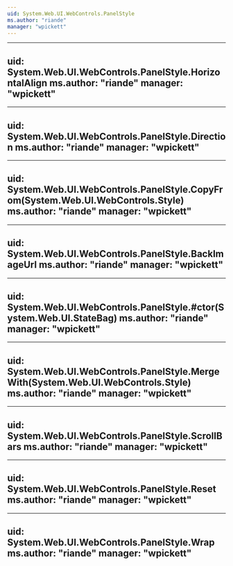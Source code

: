 ```yaml
---
uid: System.Web.UI.WebControls.PanelStyle
ms.author: "riande"
manager: "wpickett"
---
```


---
uid: System.Web.UI.WebControls.PanelStyle.HorizontalAlign
ms.author: "riande"
manager: "wpickett"
---

---
uid: System.Web.UI.WebControls.PanelStyle.Direction
ms.author: "riande"
manager: "wpickett"
---

---
uid: System.Web.UI.WebControls.PanelStyle.CopyFrom(System.Web.UI.WebControls.Style)
ms.author: "riande"
manager: "wpickett"
---

---
uid: System.Web.UI.WebControls.PanelStyle.BackImageUrl
ms.author: "riande"
manager: "wpickett"
---

---
uid: System.Web.UI.WebControls.PanelStyle.#ctor(System.Web.UI.StateBag)
ms.author: "riande"
manager: "wpickett"
---

---
uid: System.Web.UI.WebControls.PanelStyle.MergeWith(System.Web.UI.WebControls.Style)
ms.author: "riande"
manager: "wpickett"
---

---
uid: System.Web.UI.WebControls.PanelStyle.ScrollBars
ms.author: "riande"
manager: "wpickett"
---

---
uid: System.Web.UI.WebControls.PanelStyle.Reset
ms.author: "riande"
manager: "wpickett"
---

---
uid: System.Web.UI.WebControls.PanelStyle.Wrap
ms.author: "riande"
manager: "wpickett"
---
